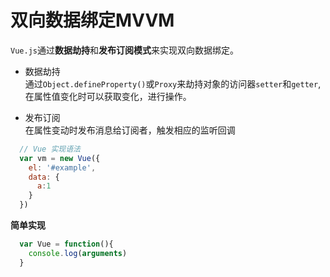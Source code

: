 # 双向数据绑定MVVM

``Vue.js``通过**数据劫持**和**发布订阅模式**来实现双向数据绑定。
- 数据劫持    
  通过``Object.defineProperty()``或``Proxy``来劫持对象的访问器``setter``和``getter``,在属性值变化时可以获取变化，进行操作。
  
- 发布订阅     
  在属性变动时发布消息给订阅者，触发相应的监听回调

```javascript
  // Vue 实现语法
  var vm = new Vue({
    el: '#example',
    data: {
      a:1
    }
  })
```

**简单实现**

```javascript
  var Vue = function(){
    console.log(arguments)
  }
```
